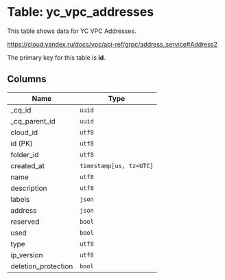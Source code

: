 # Table: yc_vpc_addresses

This table shows data for YC VPC Addresses.

https://cloud.yandex.ru/docs/vpc/api-ref/grpc/address_service#Address2

The primary key for this table is **id**.

## Columns

| Name          | Type          |
| ------------- | ------------- |
|_cq_id|`uuid`|
|_cq_parent_id|`uuid`|
|cloud_id|`utf8`|
|id (PK)|`utf8`|
|folder_id|`utf8`|
|created_at|`timestamp[us, tz=UTC]`|
|name|`utf8`|
|description|`utf8`|
|labels|`json`|
|address|`json`|
|reserved|`bool`|
|used|`bool`|
|type|`utf8`|
|ip_version|`utf8`|
|deletion_protection|`bool`|